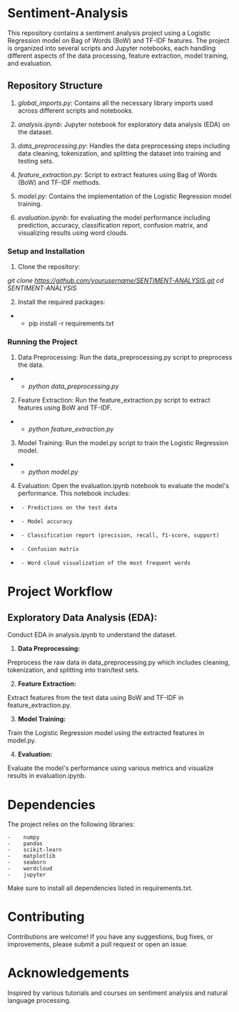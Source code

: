 # Sentiment-Analysis

This repository contains a sentiment analysis project using a Logistic Regression model on Bag of Words (BoW) and TF-IDF features. The project is organized into several scripts and Jupyter notebooks, each handling different aspects of the data processing, feature extraction, model training, and evaluation.

## Repository Structure
1. *global_imports.py*: Contains all the necessary library imports used across different scripts and notebooks.

2. *analysis.ipynb*: Jupyter notebook for exploratory data analysis (EDA) on the dataset.

3. *data_preprocessing.py*: Handles the data preprocessing steps including data cleaning, tokenization, and splitting the dataset into training and testing sets.

4. *feature_extraction.py*: Script to extract features using Bag of Words (BoW) and TF-IDF methods.

5. *model.py*: Contains the implementation of the Logistic Regression model training.

6. *evaluation.ipynb*: for evaluating the model performance including prediction, accuracy, classification report, confusion matrix, and visualizing results using word clouds.

### Setup and Installation

1. Clone the repository:

*git clone https://github.com/yourusername/SENTIMENT-ANALYSIS.git*
*cd SENTIMENT-ANALYSIS*


2. Install the required packages:

 -    - pip install -r requirements.txt

### Running the Project
1. Data Preprocessing:
Run the data_preprocessing.py script to preprocess the data.
 -    - *python data_preprocessing.py*

2. Feature Extraction:
Run the feature_extraction.py script to extract features using BoW and TF-IDF.
 -    - *python feature_extraction.py*

3. Model Training:
Run the model.py script to train the Logistic Regression model.
 -    - *python model.py*

4. Evaluation:
Open the evaluation.ipynb notebook to evaluate the model's performance. This notebook includes:

 -      - Predictions on the test data
 -      - Model accuracy
 -      - Classification report (precision, recall, f1-score, support)
 -      - Confusion matrix
 -      - Word cloud visualization of the most frequent words

# Project Workflow
## Exploratory Data Analysis (EDA):

Conduct EDA in analysis.ipynb to understand the dataset.
1. **Data Preprocessing:**

Preprocess the raw data in data_preprocessing.py which includes cleaning, tokenization, and splitting into train/test sets.

2. **Feature Extraction:**

Extract features from the text data using BoW and TF-IDF in feature_extraction.py.

3. **Model Training:**

Train the Logistic Regression model using the extracted features in model.py.

4. **Evaluation:**

Evaluate the model's performance using various metrics and visualize results in evaluation.ipynb.

# Dependencies
The project relies on the following libraries:

    -    numpy
    -    pandas
    -    scikit-learn
    -    matplotlib
    -    seaborn
    -    wordcloud
    -    jupyter
Make sure to install all dependencies listed in requirements.txt.

# Contributing
Contributions are welcome! If you have any suggestions, bug fixes, or improvements, please submit a pull request or open an issue.

# Acknowledgements
Inspired by various tutorials and courses on sentiment analysis and natural language processing.















